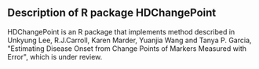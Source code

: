 ## Description of R package HDChangePoint

HDChangePoint is an R package that implements method described in Unkyung Lee, R.J.Carroll, Karen Marder, Yuanjia Wang and Tanya P. Garcia, "Estimating Disease Onset from Change Points of Markers Measured with Error", which is under review. 

